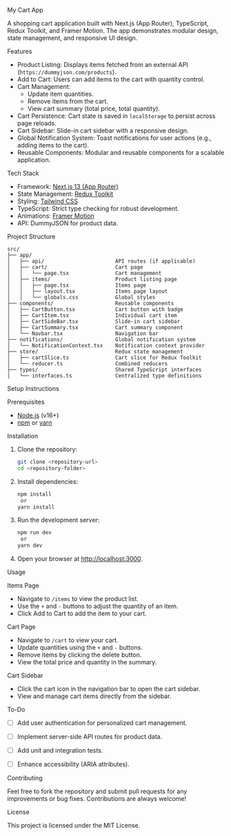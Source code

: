  My Cart App

A shopping cart application built with Next.js (App Router), TypeScript, Redux Toolkit, and Framer Motion. The app demonstrates modular design, state management, and responsive UI design.

Features

- Product Listing: Displays items fetched from an external API (`https://dummyjson.com/products`).
- Add to Cart: Users can add items to the cart with quantity control.
- Cart Management:
  - Update item quantities.
  - Remove items from the cart.
  - View cart summary (total price, total quantity).
- Cart Persistence: Cart state is saved in `localStorage` to persist across page reloads.
- Cart Sidebar: Slide-in cart sidebar with a responsive design.
- Global Notification System: Toast notifications for user actions (e.g., adding items to the cart).
- Reusable Components: Modular and reusable components for a scalable application.



 Tech Stack

- Framework: [Next.js 13 (App Router)](https://nextjs.org/)
- State Management: [Redux Toolkit](https://redux-toolkit.js.org/)
- Styling: [Tailwind CSS](https://tailwindcss.com/)
- TypeScript: Strict type checking for robust development.
- Animations: [Framer Motion](https://www.framer.com/motion/)
- API: DummyJSON for product data.


 Project Structure

```
src/
├── app/
│   ├── api/                       API routes (if applicable)
│   ├── cart/                      Cart page
│   │   └── page.tsx               Cart management
│   ├── items/                     Product listing page
│   │   ├── page.tsx               Items page
│   │   ├── layout.tsx             Items page layout
│   │   └── globals.css            Global styles
├── components/                    Reusable components
│   ├── CartButton.tsx             Cart button with badge
│   ├── CartItem.tsx               Individual cart item
│   ├── CartSideBar.tsx            Slide-in cart sidebar
│   ├── CartSummary.tsx            Cart summary component
│   └── Navbar.tsx                 Navigation bar
├── notifications/                 Global notification system
│   └── NotificationContext.tsx    Notification context provider
├── store/                         Redux state management
│   ├── cartSlice.ts               Cart slice for Redux Toolkit
│   └── reducer.ts                 Combined reducers
├── types/                         Shared TypeScript interfaces
│   └── interfaces.ts              Centralized type definitions
```

 Setup Instructions

 Prerequisites
- [Node.js](https://nodejs.org/) (v16+)
- [npm](https://www.npmjs.com/) or [yarn](https://yarnpkg.com/)

 Installation

1. Clone the repository:
   ```bash
   git clone <repository-url>
   cd <repository-folder>
   ```

2. Install dependencies:
   ```bash
   npm install
    or
   yarn install
   ```

3. Run the development server:
   ```bash
   npm run dev
    or
   yarn dev
   ```

4. Open your browser at [http://localhost:3000](http://localhost:3000).



 Usage

 Items Page
- Navigate to `/items` to view the product list.
- Use the `+` and `-` buttons to adjust the quantity of an item.
- Click Add to Cart to add the item to your cart.

 Cart Page
- Navigate to `/cart` to view your cart.
- Update quantities using the `+` and `-` buttons.
- Remove items by clicking the delete button.
- View the total price and quantity in the summary.

 Cart Sidebar
- Click the cart icon in the navigation bar to open the cart sidebar.
- View and manage cart items directly from the sidebar.



 To-Do

- [ ] Add user authentication for personalized cart management.
- [ ] Implement server-side API routes for product data.
- [ ] Add unit and integration tests.
- [ ] Enhance accessibility (ARIA attributes).


Contributing

Feel free to fork the repository and submit pull requests for any improvements or bug fixes. Contributions are always welcome!


 License

This project is licensed under the MIT License.

